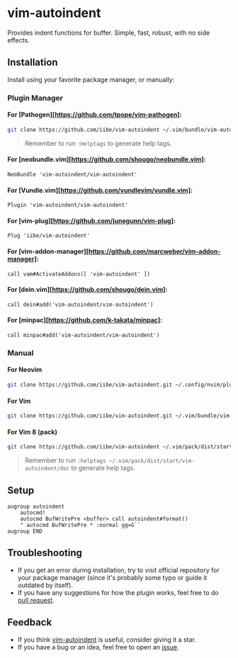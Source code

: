 # vim-autoindent

Provides indent functions for buffer. Simple, fast, robust, with no side effects.

## Installation

Install using your favorite package manager, or manually:

### Plugin Manager

#### For [Pathogen][https://github.com/tpope/vim-pathogen]:

```bash
git clone https://github.com/iibe/vim-autoindent ~/.vim/bundle/vim-autoindent
```

> Remember to run `:Helptags` to generate help tags.

#### For [neobundle.vim][https://github.com/shougo/neobundle.vim]:

```vim
NeoBundle 'vim-autoindent/vim-autoindent'
```

#### For [Vundle.vim][https://github.com/vundlevim/vundle.vim]:

```vim
Plugin 'vim-autoindent/vim-autoindent'
```

#### For [vim-plug][https://github.com/junegunn/vim-plug]:

```vim
Plug 'iibe/vim-autoindent'
```

#### For [vim-addon-manager][https://github.com/marcweber/vim-addon-manager]:

```vim
call vam#ActivateAddons([ 'vim-autoindent' ])
```

#### For [dein.vim][https://github.com/shougo/dein.vim]:

```vim
call dein#add('vim-autoindent/vim-autoindent')
```

#### For [minpac][https://github.com/k-takata/minpac]:

```vim
call minpac#add('vim-autoindent/vim-autoindent')
```

### Manual

#### For Neovim

```bash
git clone https://github.com/iibe/vim-autoindent.git ~/.config/nvim/plugged/vim-autoindent
```

#### For Vim

```bash
git clone https://github.com/iibe/vim-autoindent.git ~/.vim/bundle/vim-autoindent
```

#### For Vim 8 (pack)

```bash
git clone https://github.com/iibe/vim-autoindent ~/.vim/pack/dist/start/vim-autoindent
```

> Remember to run `:helptags ~/.vim/pack/dist/start/vim-autoindent/doc` to generate help tags.

## Setup

```vim
augroup autoindent
    autocmd!
    autocmd BufWritePre <buffer> call autoindent#format()
    " autocmd BufWritePre * :normal gg=G``
augroup END
```

## Troubleshooting

- If you get an error during installation, try to visit official repository for your package manager (since it's probably some typo or guide it outdated by itself).
- If you have any suggestions for how the plugin works, feel free to do [pull request][pr].

## Feedback

- If you think [vim-autoindent][repo] is useful, consider giving it a star.
- If you have a bug or an idea, feel free to open an [issue][issues].

[repo]: https://github.com/iibe/vim-autoindent
[pr]: https://github.com/iibe/vim-autoindent/pulls
[issues]: https://github.com/iibe/vim-autoindent/issues
